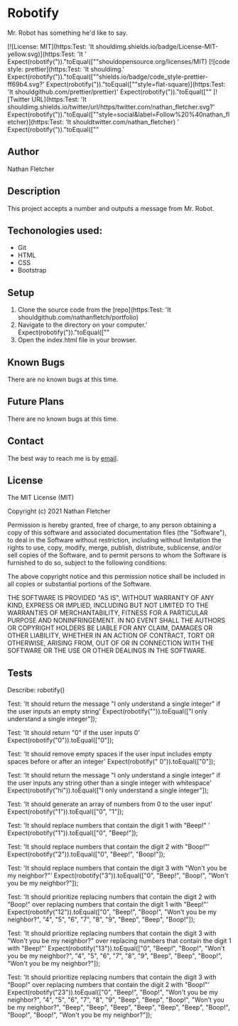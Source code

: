 # Robotify
Mr. Robot has something he'd like to say.  

[![License: MIT](https:Test: 'It shouldimg.shields.io/badge/License-MIT-yellow.svg)](https:Test: 'It '
Expect(robotify("))."toEqual([""shouldopensource.org/licenses/MIT)
[![code style: prettier](https:Test: 'It shouldimg.'
Expect(robotify("))."toEqual([""shields.io/badge/code_style-prettier-ff69b4.svg?'
Expect(robotify("))."toEqual([""style=flat-square)](https:Test: 'It shouldgithub.com/prettier/prettier)'
Expect(robotify("))."toEqual([""
[![Twitter URL](https:Test: 'It shouldimg.shields.io/twitter/url/https/twitter.com/nathan_fletcher.svg?'
Expect(robotify("))."toEqual([""style=social&label=Follow%20%40nathan_fletcher)](https:Test: 'It shouldtwitter.com/nathan_fletcher)
'
Expect(robotify("))."toEqual([""
## Author

Nathan Fletcher

## Description

This project accepts a number and outputs a message from Mr. Robot.

## Techonologies used:

- Git
- HTML
- CSS
- Bootstrap

## Setup

1. Clone the source code from the [repo](https:Test: 'It shouldgithub.com/nathanfletch/portfolio)
2. Navigate to the directory on your computer.'
Expect(robotify("))."toEqual([""
3. Open the index.html file in your browser.


## Known Bugs

There are no known bugs at this time.

## Future Plans

There are no known bugs at this time.


## Contact

The best way to reach me is by [email](mailto:nathan.fletcher@gmail.com).

## License

The MIT License (MIT)

Copyright (c) 2021 Nathan Fletcher

Permission is hereby granted, free of charge, to any person obtaining a copy of this software and associated documentation files (the "Software"), to deal in the Software without restriction, including without limitation the rights to use, copy, modify, merge, publish, distribute, sublicense, and/or sell copies of the Software, and to permit persons to whom the Software is furnished to do so, subject to the following conditions:

The above copyright notice and this permission notice shall be included in all copies or substantial portions of the Software.

THE SOFTWARE IS PROVIDED "AS IS", WITHOUT WARRANTY OF ANY KIND, EXPRESS OR IMPLIED, INCLUDING BUT NOT LIMITED TO THE WARRANTIES OF MERCHANTABILITY, FITNESS FOR A PARTICULAR PURPOSE AND NONINFRINGEMENT. IN NO EVENT SHALL THE AUTHORS OR COPYRIGHT HOLDERS BE LIABLE FOR ANY CLAIM, DAMAGES OR OTHER LIABILITY, WHETHER IN AN ACTION OF CONTRACT, TORT OR OTHERWISE, ARISING FROM, OUT OF OR IN CONNECTION WITH THE SOFTWARE OR THE USE OR OTHER DEALINGS IN THE SOFTWARE.

## Tests

Describe: robotify()

Test: 'It should return the message "I only understand a single integer" if the user inputs an empty string'
Expect(robotify("")).toEqual(["I only understand a single integer"]);

Test: 'It should return "0" if the user inputs 0'
Expect(robotify("0")).toEqual(["0"]);

Test: 'It should remove empty spaces if the user input includes empty spaces before or after an integer'
Expect(robotify(" 0")).toEqual(["0"]);

Test: 'It should return the message "I only understand a single integer" if the user inputs any string other than a single integer with whitespace'
Expect(robotify("hi")).toEqual(["I only understand a single integer"]);

Test: 'It should generate an array of numbers from 0 to the user input'
Expect(robotify("1")).toEqual(["0", "1"]);

Test: 'It should replace numbers that contain the digit 1 with "Beep!" '
Expect(robotify("1")).toEqual(["0", "Beep!"]);

Test: 'It should replace numbers that contain the digit 2 with "Boop!"'
Expect(robotify("2")).toEqual(["0", "Beep!", "Boop!"]);

Test: 'It should replace numbers that contain the digit 3 with "Won't you be my neighbor?"'
Expect(robotify("3")).toEqual(["0", "Beep!", "Boop!", "Won't you be my neighbor?"]);

Test: 'It should prioritize replacing numbers that contain the digit 2 with "Boop!" over replacing numbers that contain the digit 1 with "Beep!"'
Expect(robotify("12")).toEqual(["0", "Beep!", "Boop!", "Won't you be my neighbor?", "4", "5", "6", "7", "8", "9", "Beep", "Beep", "Boop!"]);

Test: 'It should prioritize replacing numbers that contain the digit 3 with "Won't you be my neighbor?" over replacing numbers that contain the digit 1 with "Beep!"'
Expect(robotify("13")).toEqual(["0", "Beep!", "Boop!", "Won't you be my neighbor?", "4", "5", "6", "7", "8", "9", "Beep", "Beep", "Boop!", "Won't you be my neighbor?"]);

Test: 'It should prioritize replacing numbers that contain the digit 3 with "Boop!" over replacing numbers that contain the digit 2 with "Boop!"'
Expect(robotify("23")).toEqual(["0", "Beep!", "Boop!", "Won't you be my neighbor?", "4", "5", "6", "7", "8", "9", "Beep", "Beep", "Boop!", "Won't you be my neighbor?", "Beep", "Beep", "Beep", "Beep", "Beep", "Beep", "Boop!", "Boop!", "Boop!", "Won't you be my neighbor?"]);